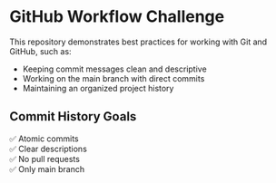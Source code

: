# GitHub Workflow Challenge

This repository demonstrates best practices for working with Git and GitHub, such as:

- Keeping commit messages clean and descriptive
- Working on the main branch with direct commits
- Maintaining an organized project history

## Commit History Goals

✅ Atomic commits  
✅ Clear descriptions  
✅ No pull requests  
✅ Only main branch
